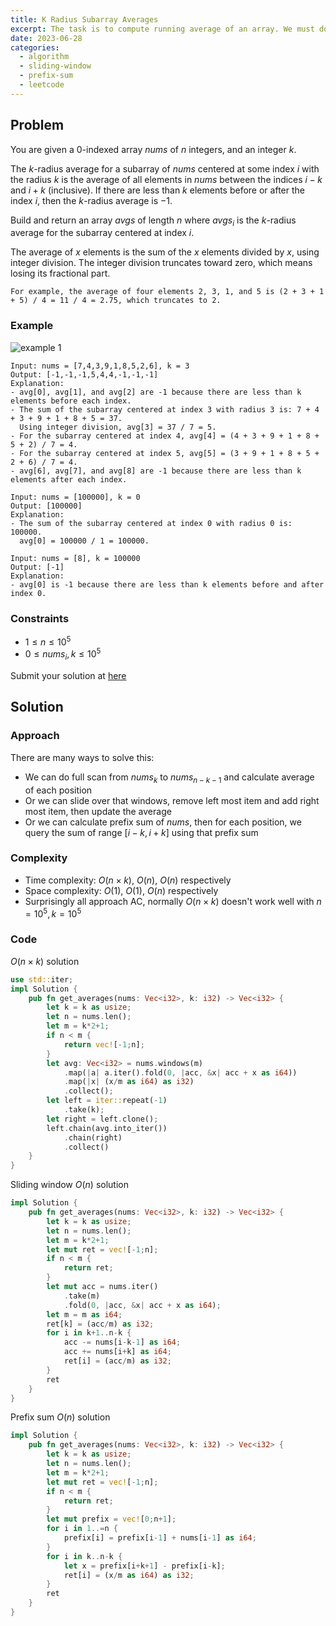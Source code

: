 ```yaml
---
title: K Radius Subarray Averages
excerpt: The task is to compute running average of an array. We must do it efficiently.
date: 2023-06-28
categories:
  - algorithm
  - sliding-window
  - prefix-sum
  - leetcode
---
```


## Problem

You are given a 0-indexed array $nums$ of $n$ integers, and an integer $k$.

The $k$-radius average for a subarray of $nums$ centered at some index $i$ with the radius $k$ is the average of all elements in $nums$ between the indices $i - k$ and $i + k$ (inclusive). If there are less than $k$ elements before or after the index $i$, then the $k$-radius average is $-1$.

Build and return an array $avgs$ of length $n$ where $avgs_i$ is the $k$-radius average for the subarray centered at index $i$.

The average of $x$ elements is the sum of the $x$ elements divided by $x$, using integer division. The integer division truncates toward zero, which means losing its fractional part.

    For example, the average of four elements 2, 3, 1, and 5 is (2 + 3 + 1 + 5) / 4 = 11 / 4 = 2.75, which truncates to 2.

### Example

![example 1](https://assets.leetcode.com/uploads/2021/11/07/eg1.png)

```
Input: nums = [7,4,3,9,1,8,5,2,6], k = 3
Output: [-1,-1,-1,5,4,4,-1,-1,-1]
Explanation:
- avg[0], avg[1], and avg[2] are -1 because there are less than k elements before each index.
- The sum of the subarray centered at index 3 with radius 3 is: 7 + 4 + 3 + 9 + 1 + 8 + 5 = 37.
  Using integer division, avg[3] = 37 / 7 = 5.
- For the subarray centered at index 4, avg[4] = (4 + 3 + 9 + 1 + 8 + 5 + 2) / 7 = 4.
- For the subarray centered at index 5, avg[5] = (3 + 9 + 1 + 8 + 5 + 2 + 6) / 7 = 4.
- avg[6], avg[7], and avg[8] are -1 because there are less than k elements after each index.
```

```
Input: nums = [100000], k = 0
Output: [100000]
Explanation:
- The sum of the subarray centered at index 0 with radius 0 is: 100000.
  avg[0] = 100000 / 1 = 100000.
```

```
Input: nums = [8], k = 100000
Output: [-1]
Explanation:
- avg[0] is -1 because there are less than k elements before and after index 0.
```

### Constraints

- $1 \leq n \leq 10^5$
- $0 \leq nums_i, k \leq 10^5$

Submit your solution at [here](https://leetcode.com/problems/k-radius-subarray-averages/)

## Solution

### Approach

There are many ways to solve this:

- We can do full scan from $nums_k$ to $nums_{n-k-1}$ and calculate average of each position
- Or we can slide over that windows, remove left most item and add right most item, then update the average
- Or we can calculate prefix sum of $nums$, then for each position, we query the sum of range $[i-k, i+k]$ using that prefix sum

### Complexity

- Time complexity: $O(n \times k)$, $O(n)$, $O(n)$ respectively
- Space complexity: $O(1)$, $O(1)$, $O(n)$ respectively
- Surprisingly all approach AC, normally $O(n\times k)$ doesn't work well with $n = 10^5, k = 10^5$

### Code

$O(n\times k)$ solution

```rust
use std::iter;
impl Solution {
    pub fn get_averages(nums: Vec<i32>, k: i32) -> Vec<i32> {
        let k = k as usize;
        let n = nums.len();
        let m = k*2+1;
        if n < m {
            return vec![-1;n];
        }
        let avg: Vec<i32> = nums.windows(m)
            .map(|a| a.iter().fold(0, |acc, &x| acc + x as i64))
            .map(|x| (x/m as i64) as i32)
            .collect();
        let left = iter::repeat(-1)
            .take(k);
        let right = left.clone();
        left.chain(avg.into_iter())
            .chain(right)
            .collect()
    }
}
```

Sliding window $O(n)$ solution

```rust
impl Solution {
    pub fn get_averages(nums: Vec<i32>, k: i32) -> Vec<i32> {
        let k = k as usize;
        let n = nums.len();
        let m = k*2+1;
        let mut ret = vec![-1;n];
        if n < m {
            return ret;
        }
        let mut acc = nums.iter()
            .take(m)
            .fold(0, |acc, &x| acc + x as i64);
        let m = m as i64;
        ret[k] = (acc/m) as i32;
        for i in k+1..n-k {
            acc -= nums[i-k-1] as i64;
            acc += nums[i+k] as i64;
            ret[i] = (acc/m) as i32;
        }
        ret
    }
}
```

Prefix sum $O(n)$ solution

```rust
impl Solution {
    pub fn get_averages(nums: Vec<i32>, k: i32) -> Vec<i32> {
        let k = k as usize;
        let n = nums.len();
        let m = k*2+1;
        let mut ret = vec![-1;n];
        if n < m {
            return ret;
        }
        let mut prefix = vec![0;n+1];
        for i in 1..=n {
            prefix[i] = prefix[i-1] + nums[i-1] as i64;
        }
        for i in k..n-k {
            let x = prefix[i+k+1] - prefix[i-k];
            ret[i] = (x/m as i64) as i32;
        }
        ret
    }
}
```
